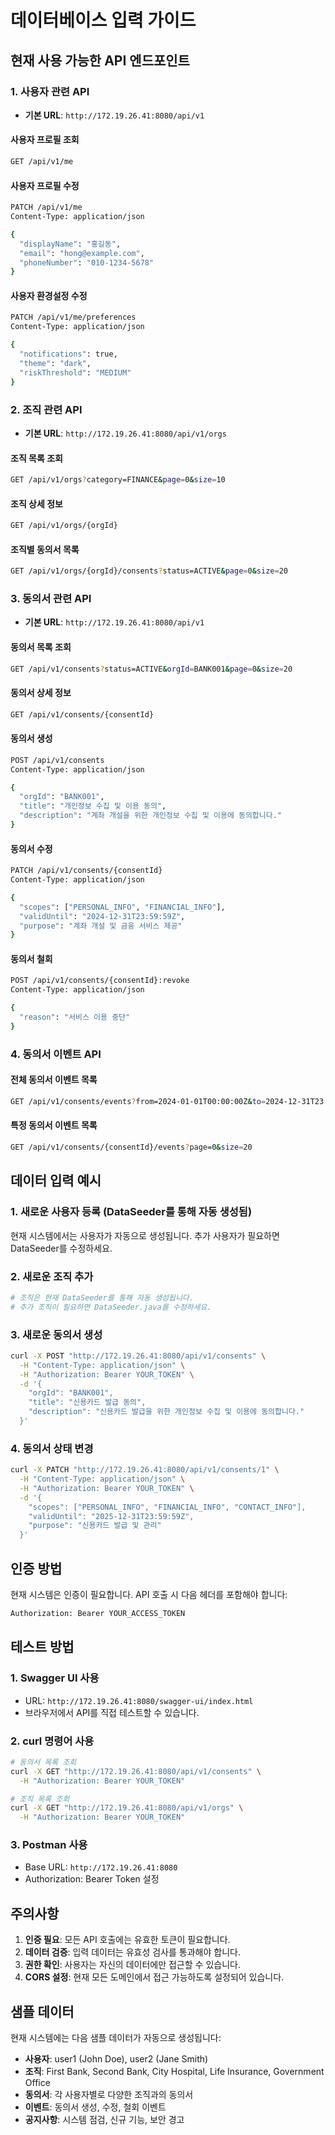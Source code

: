 # 데이터베이스 입력 가이드

## 현재 사용 가능한 API 엔드포인트

### 1. 사용자 관련 API
- **기본 URL**: `http://172.19.26.41:8080/api/v1`

#### 사용자 프로필 조회
```bash
GET /api/v1/me
```

#### 사용자 프로필 수정
```bash
PATCH /api/v1/me
Content-Type: application/json

{
  "displayName": "홍길동",
  "email": "hong@example.com",
  "phoneNumber": "010-1234-5678"
}
```

#### 사용자 환경설정 수정
```bash
PATCH /api/v1/me/preferences
Content-Type: application/json

{
  "notifications": true,
  "theme": "dark",
  "riskThreshold": "MEDIUM"
}
```

### 2. 조직 관련 API
- **기본 URL**: `http://172.19.26.41:8080/api/v1/orgs`

#### 조직 목록 조회
```bash
GET /api/v1/orgs?category=FINANCE&page=0&size=10
```

#### 조직 상세 정보
```bash
GET /api/v1/orgs/{orgId}
```

#### 조직별 동의서 목록
```bash
GET /api/v1/orgs/{orgId}/consents?status=ACTIVE&page=0&size=20
```

### 3. 동의서 관련 API
- **기본 URL**: `http://172.19.26.41:8080/api/v1`

#### 동의서 목록 조회
```bash
GET /api/v1/consents?status=ACTIVE&orgId=BANK001&page=0&size=20
```

#### 동의서 상세 정보
```bash
GET /api/v1/consents/{consentId}
```

#### 동의서 생성
```bash
POST /api/v1/consents
Content-Type: application/json

{
  "orgId": "BANK001",
  "title": "개인정보 수집 및 이용 동의",
  "description": "계좌 개설을 위한 개인정보 수집 및 이용에 동의합니다."
}
```

#### 동의서 수정
```bash
PATCH /api/v1/consents/{consentId}
Content-Type: application/json

{
  "scopes": ["PERSONAL_INFO", "FINANCIAL_INFO"],
  "validUntil": "2024-12-31T23:59:59Z",
  "purpose": "계좌 개설 및 금융 서비스 제공"
}
```

#### 동의서 철회
```bash
POST /api/v1/consents/{consentId}:revoke
Content-Type: application/json

{
  "reason": "서비스 이용 중단"
}
```

### 4. 동의서 이벤트 API

#### 전체 동의서 이벤트 목록
```bash
GET /api/v1/consents/events?from=2024-01-01T00:00:00Z&to=2024-12-31T23:59:59Z&type=CREATED&page=0&size=20
```

#### 특정 동의서 이벤트 목록
```bash
GET /api/v1/consents/{consentId}/events?page=0&size=20
```

## 데이터 입력 예시

### 1. 새로운 사용자 등록 (DataSeeder를 통해 자동 생성됨)
현재 시스템에서는 사용자가 자동으로 생성됩니다. 추가 사용자가 필요하면 DataSeeder를 수정하세요.

### 2. 새로운 조직 추가
```bash
# 조직은 현재 DataSeeder를 통해 자동 생성됩니다.
# 추가 조직이 필요하면 DataSeeder.java를 수정하세요.
```

### 3. 새로운 동의서 생성
```bash
curl -X POST "http://172.19.26.41:8080/api/v1/consents" \
  -H "Content-Type: application/json" \
  -H "Authorization: Bearer YOUR_TOKEN" \
  -d '{
    "orgId": "BANK001",
    "title": "신용카드 발급 동의",
    "description": "신용카드 발급을 위한 개인정보 수집 및 이용에 동의합니다."
  }'
```

### 4. 동의서 상태 변경
```bash
curl -X PATCH "http://172.19.26.41:8080/api/v1/consents/1" \
  -H "Content-Type: application/json" \
  -H "Authorization: Bearer YOUR_TOKEN" \
  -d '{
    "scopes": ["PERSONAL_INFO", "FINANCIAL_INFO", "CONTACT_INFO"],
    "validUntil": "2025-12-31T23:59:59Z",
    "purpose": "신용카드 발급 및 관리"
  }'
```

## 인증 방법

현재 시스템은 인증이 필요합니다. API 호출 시 다음 헤더를 포함해야 합니다:

```bash
Authorization: Bearer YOUR_ACCESS_TOKEN
```

## 테스트 방법

### 1. Swagger UI 사용
- URL: `http://172.19.26.41:8080/swagger-ui/index.html`
- 브라우저에서 API를 직접 테스트할 수 있습니다.

### 2. curl 명령어 사용
```bash
# 동의서 목록 조회
curl -X GET "http://172.19.26.41:8080/api/v1/consents" \
  -H "Authorization: Bearer YOUR_TOKEN"

# 조직 목록 조회
curl -X GET "http://172.19.26.41:8080/api/v1/orgs" \
  -H "Authorization: Bearer YOUR_TOKEN"
```

### 3. Postman 사용
- Base URL: `http://172.19.26.41:8080`
- Authorization: Bearer Token 설정

## 주의사항

1. **인증 필요**: 모든 API 호출에는 유효한 토큰이 필요합니다.
2. **데이터 검증**: 입력 데이터는 유효성 검사를 통과해야 합니다.
3. **권한 확인**: 사용자는 자신의 데이터에만 접근할 수 있습니다.
4. **CORS 설정**: 현재 모든 도메인에서 접근 가능하도록 설정되어 있습니다.

## 샘플 데이터

현재 시스템에는 다음 샘플 데이터가 자동으로 생성됩니다:

- **사용자**: user1 (John Doe), user2 (Jane Smith)
- **조직**: First Bank, Second Bank, City Hospital, Life Insurance, Government Office
- **동의서**: 각 사용자별로 다양한 조직과의 동의서
- **이벤트**: 동의서 생성, 수정, 철회 이벤트
- **공지사항**: 시스템 점검, 신규 기능, 보안 경고


